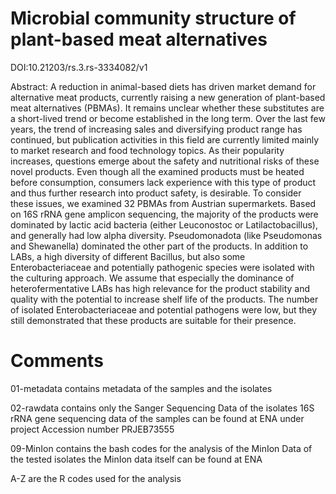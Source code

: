 # Microbial community structure of plant-based meat alternatives

DOI:10.21203/rs.3.rs-3334082/v1


Abstract:
A reduction in animal-based diets has driven market demand for alternative meat products, currently raising
a new generation of plant-based meat alternatives (PBMAs). It remains unclear whether these substitutes are
a short-lived trend or become established in the long term. Over the last few years, the trend of increasing
sales and diversifying product range has continued, but publication activities in this field are currently limited
mainly to market research and food technology topics. As their popularity increases, questions emerge about
the safety and nutritional risks of these novel products. Even though all the examined products must be
heated before consumption, consumers lack experience with this type of product and thus further research into
product safety, is desirable. To consider these issues, we examined 32 PBMAs from Austrian supermarkets.
Based on 16S rRNA gene amplicon sequencing, the majority of the products were dominated by lactic acid
bacteria (either Leuconostoc or Latilactobacillus), and generally had low alpha diversity. Pseudomonadota
(like Pseudomonas and Shewanella) dominated the other part of the products. In addition to LABs, a high
diversity of different Bacillus, but also some Enterobacteriaceae and potentially pathogenic species were
isolated with the culturing approach. We assume that especially the dominance of heterofermentative LABs
has high relevance for the product stability and quality with the potential to increase shelf life of the products.
The number of isolated Enterobacteriaceae and potential pathogens were low, but they still demonstrated
that these products are suitable for their presence.

# Comments 

01-metadata contains metadata of the samples and the isolates

02-rawdata contains only the Sanger Sequencing Data of the isolates 16S rRNA gene sequencing data of the samples can be found at ENA under project Accession number PRJEB73555

09-MinIon contains the bash codes for the analysis of the MinIon Data of the tested isolates the MinIon data itself can be found at ENA

A-Z are the R codes used for the analysis
